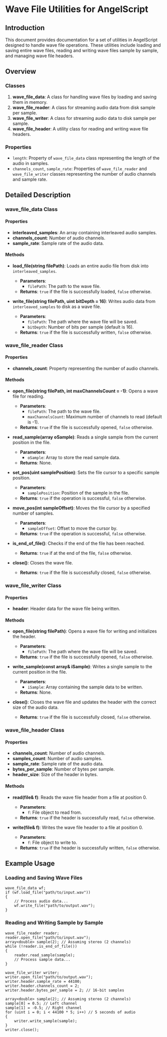 # Wave File Utilities for AngelScript

## Introduction

This document provides documentation for a set of utilities in AngelScript designed to handle wave file operations. These utilities include loading and saving entire wave files, reading and writing wave files sample by sample, and managing wave file headers.

## Overview

### Classes

1. **wave_file_data**: A class for handling wave files by loading and saving them in memory.
2. **wave_file_reader**: A class for streaming audio data from disk sample per sample.
3. **wave_file_writer**: A class for streaming audio data to disk sample per sample.
4. **wave_file_header**: A utility class for reading and writing wave file headers.

### Properties

- `length`: Property of `wave_file_data` class representing the length of the audio in samples.
- `channels_count`, `sample_rate`: Properties of `wave_file_reader` and `wave_file_writer` classes representing the number of audio channels and sample rate.

## Detailed Description

### wave_file_data Class

#### Properties

- **interleaved_samples**: An array containing interleaved audio samples.
- **channels_count**: Number of audio channels.
- **sample_rate**: Sample rate of the audio data.

#### Methods

- **load_file(string filePath)**: Loads an entire audio file from disk into `interleaved_samples`.
  - **Parameters**:
    - `filePath`: The path to the wave file.
  - **Returns**: `true` if the file is successfully loaded, `false` otherwise.

- **write_file(string filePath, uint bitDepth = 16)**: Writes audio data from `interleaved_samples` to disk as a wave file.
  - **Parameters**:
    - `filePath`: The path where the wave file will be saved.
    - `bitDepth`: Number of bits per sample (default is 16).
  - **Returns**: `true` if the file is successfully written, `false` otherwise.

### wave_file_reader Class

#### Properties

- **channels_count**: Property representing the number of audio channels.

#### Methods

- **open_file(string filePath, int maxChannelsCount = -1)**: Opens a wave file for reading.
  - **Parameters**:
    - `filePath`: The path to the wave file.
    - `maxChannelsCount`: Maximum number of channels to read (default is -1).
  - **Returns**: `true` if the file is successfully opened, `false` otherwise.

- **read_sample(array<double> oSample)**: Reads a single sample from the current position in the file.
  - **Parameters**:
    - `oSample`: Array to store the read sample data.
  - **Returns**: None.

- **set_pos(uint samplePosition)**: Sets the file cursor to a specific sample position.
  - **Parameters**:
    - `samplePosition`: Position of the sample in the file.
  - **Returns**: `true` if the operation is successful, `false` otherwise.

- **move_pos(int sampleOffset)**: Moves the file cursor by a specified number of samples.
  - **Parameters**:
    - `sampleOffset`: Offset to move the cursor by.
  - **Returns**: `true` if the operation is successful, `false` otherwise.

- **is_end_of_file()**: Checks if the end of the file has been reached.
  - **Returns**: `true` if at the end of the file, `false` otherwise.

- **close()**: Closes the wave file.
  - **Returns**: `true` if the file is successfully closed, `false` otherwise.

### wave_file_writer Class

#### Properties

- **header**: Header data for the wave file being written.

#### Methods

- **open_file(string filePath)**: Opens a wave file for writing and initializes the header.
  - **Parameters**:
    - `filePath`: The path where the wave file will be saved.
  - **Returns**: `true` if the file is successfully opened, `false` otherwise.

- **write_sample(const array<double>& iSample)**: Writes a single sample to the current position in the file.
  - **Parameters**:
    - `iSample`: Array containing the sample data to be written.
  - **Returns**: None.

- **close()**: Closes the wave file and updates the header with the correct size of the audio data.
  - **Returns**: `true` if the file is successfully closed, `false` otherwise.

### wave_file_header Class

#### Properties

- **channels_count**: Number of audio channels.
- **samples_count**: Number of audio samples.
- **sample_rate**: Sample rate of the audio data.
- **bytes_per_sample**: Number of bytes per sample.
- **header_size**: Size of the header in bytes.

#### Methods

- **read(file& f)**: Reads the wave file header from a file at position 0.
  - **Parameters**:
    - `f`: File object to read from.
  - **Returns**: `true` if the header is successfully read, `false` otherwise.

- **write(file& f)**: Writes the wave file header to a file at position 0.
  - **Parameters**:
    - `f`: File object to write to.
  - **Returns**: `true` if the header is successfully written, `false` otherwise.

## Example Usage

### Loading and Saving Wave Files

```angelscript
wave_file_data wf;
if (wf.load_file("path/to/input.wav"))
{
    // Process audio data...
    wf.write_file("path/to/output.wav");
}
```

### Reading and Writing Sample by Sample

```angelscript
wave_file_reader reader;
reader.open_file("path/to/input.wav");
array<double> sample(2); // Assuming stereo (2 channels)
while (!reader.is_end_of_file())
{
    reader.read_sample(sample);
    // Process sample data...
}
```

```angelscript
wave_file_writer writer;
writer.open_file("path/to/output.wav");
writer.header.sample_rate = 44100;
writer.header.channels_count = 2;
writer.header.bytes_per_sample = 2; // 16-bit samples

array<double> sample(2); // Assuming stereo (2 channels)
sample[0] = 0.5; // Left channel
sample[1] = -0.5; // Right channel
for (uint i = 0; i < 44100 * 5; i++) // 5 seconds of audio
{
    writer.write_sample(sample);
}
writer.close();
```
